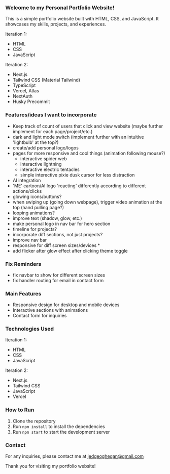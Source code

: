 ### Welcome to my Personal Portfolio Website!

This is a simple portfolio website built with HTML, CSS, and JavaScript. It showcases my skills, projects, and experiences.

Iteration 1:
- HTML
- CSS
- JavaScript

Iteration 2:
- Next.js
- Tailwind CSS (Material Tailwind)
- TypeScript
- Vercel, Atlas
- NextAuth
- Husky Precommit

### Features/ideas I want to incorporate
- Keep track of count of users that click and view website (maybe further implement for each page/project/etc.)
- dark and light mode switch (implement further with an intuitive 'lightbulb' at the top?) 
- create/add personal logo/logos 
- pages for more responsive and cool things (animation following mouse?)
  - interactive spider web
  - interactive lightning
  - interactive electric tentacles
  - simple interective pixie dusk cursor for less distraction
- AI integration
- 'ME' cartoon/AI logo 'reacting' differently according to different actions/clicks
- glowing icons/buttons?
- when swiping up (going down webpage), trigger video animation at the top (hand pulling page?)
- looping animations?
- improve text (shadow, glow, etc.)
- make personal logo in nav bar for hero section
- timeline for projects?
- incorporate diff sections, not just projects?
- improve nav bar
- responsive for diff screen sizes/devices *
- add flicker after glow effect after clicking theme toggle

### Fix Reminders
- fix navbar to show for different screen sizes
- fix handler routing for email in contact form

  
### Main Features

- Responsive design for desktop and mobile devices
- Interactive sections with animations
- Contact form for inquiries

### Technologies Used

Iteration 1:
- HTML
- CSS
- JavaScript

Iteration 2:
- Next.js
- Tailwind CSS
- JavaScript
- Vercel

### How to Run

1. Clone the repository
2. Run `npm install` to install the dependencies
3. Run `npm start` to start the development server

### Contact

For any inquiries, please contact me at jedgeoghegan@gmail.com

Thank you for visiting my portfolio website!




